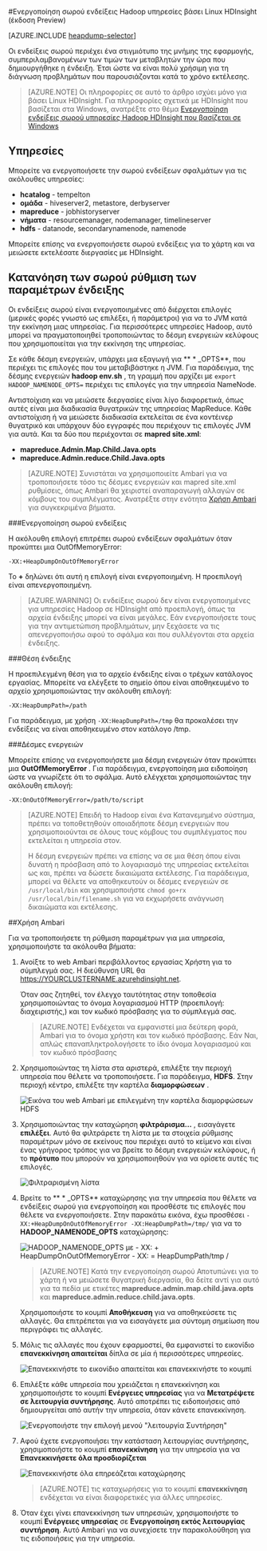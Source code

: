 <properties
    pageTitle="Ενεργοποίηση ενδείξεις σωρού υπηρεσίες Hadoop HDInsight | Microsoft Azure"
    description="Ενεργοποίηση σωρού ενδείξεων σφαλμάτων για τις υπηρεσίες Hadoop από το HDInsight βάσει Linux συμπλεγμάτων για τον εντοπισμό σφαλμάτων και ανάλυση."
    services="hdinsight"
    documentationCenter=""
    authors="Blackmist"
    manager="jhubbard"
    editor="cgronlun"
    tags="azure-portal"/>

<tags
    ms.service="hdinsight"
    ms.workload="big-data"
    ms.tgt_pltfrm="na"
    ms.devlang="na"
    ms.topic="article"
    ms.date="09/27/2016"
    ms.author="larryfr"/>


#<a name="enable-heap-dumps-for-hadoop-services-on-linux-based-hdinsight-preview"></a>Ενεργοποίηση σωρού ενδείξεις Hadoop υπηρεσίες βάσει Linux HDInsight (έκδοση Preview)

[AZURE.INCLUDE [heapdump-selector](../../includes/hdinsight-selector-heap-dump.md)]

Οι ενδείξεις σωρού περιέχει ένα στιγμιότυπο της μνήμης της εφαρμογής, συμπεριλαμβανομένων των τιμών των μεταβλητών την ώρα που δημιουργήθηκε η ένδειξη. Έτσι ώστε να είναι πολύ χρήσιμη για τη διάγνωση προβλημάτων που παρουσιάζονται κατά το χρόνο εκτέλεσης.

> [AZURE.NOTE] Οι πληροφορίες σε αυτό το άρθρο ισχύει μόνο για βάσει Linux HDInsight. Για πληροφορίες σχετικά με HDInsight που βασίζεται στα Windows, ανατρέξτε στο θέμα [Ενεργοποίηση ενδείξεις σωρού υπηρεσίες Hadoop HDInsight που βασίζεται σε Windows](hdinsight-hadoop-collect-debug-heap-dumps.md)

## <a name="whichServices"></a>Υπηρεσίες

Μπορείτε να ενεργοποιήσετε την σωρού ενδείξεων σφαλμάτων για τις ακόλουθες υπηρεσίες:

*  **hcatalog** - tempelton
*  **ομάδα** - hiveserver2, metastore, derbyserver
*  **mapreduce** - jobhistoryserver
*  **νήματα** - resourcemanager, nodemanager, timelineserver
*  **hdfs** - datanode, secondarynamenode, namenode

Μπορείτε επίσης να ενεργοποιήσετε σωρού ενδείξεις για το χάρτη και να μειώσετε εκτελέσατε διεργασίες με HDInsight.

## <a name="configuration"></a>Κατανόηση των σωρού ρύθμιση των παραμέτρων ένδειξης

Οι ενδείξεις σωρού είναι ενεργοποιημένες από διέρχεται επιλογές (μερικές φορές γνωστό ως επιλέξει, ή παράμετροι) για να το JVM κατά την εκκίνηση μιας υπηρεσίας. Για περισσότερες υπηρεσίες Hadoop, αυτό μπορεί να πραγματοποιηθεί τροποποιώντας το δέσμη ενεργειών κελύφους που χρησιμοποιείται για την εκκίνηση της υπηρεσίας.

Σε κάθε δέσμη ενεργειών, υπάρχει μια εξαγωγή για ** \* \_OPTS**, που περιέχει τις επιλογές που του μεταβιβάστηκε η JVM. Για παράδειγμα, της δέσμης ενεργειών **hadoop env.sh** , τη γραμμή που αρχίζει με `export HADOOP_NAMENODE_OPTS=` περιέχει τις επιλογές για την υπηρεσία NameNode.

Αντιστοίχιση και να μειώσετε διεργασίες είναι λίγο διαφορετικά, όπως αυτές είναι μια διαδικασία θυγατρικών της υπηρεσίας MapReduce. Κάθε αντιστοίχιση ή να μειώσετε διαδικασία εκτελείται σε ένα κοντέινερ θυγατρικό και υπάρχουν δύο εγγραφές που περιέχουν τις επιλογές JVM για αυτά. Και τα δύο που περιέχονται σε **mapred site.xml**:

* **mapreduce.Admin.Map.Child.Java.opts**
* **mapreduce.Admin.reduce.Child.Java.opts**

> [AZURE.NOTE] Συνιστάται να χρησιμοποιείτε Ambari για να τροποποιήσετε τόσο τις δέσμες ενεργειών και mapred site.xml ρυθμίσεις, όπως Ambari θα χειριστεί αναπαραγωγή αλλαγών σε κόμβους του συμπλέγματος. Ανατρέξτε στην ενότητα [Χρήση Ambari](#using-ambari) για συγκεκριμένα βήματα.

###<a name="enable-heap-dumps"></a>Ενεργοποίηση σωρού ενδείξεις

Η ακόλουθη επιλογή επιτρέπει σωρού ενδείξεων σφαλμάτων όταν προκύπτει μια OutOfMemoryError:

    -XX:+HeapDumpOnOutOfMemoryError

Το **+** δηλώνει ότι αυτή η επιλογή είναι ενεργοποιημένη. Η προεπιλογή είναι απενεργοποιημένη.

> [AZURE.WARNING] Οι ενδείξεις σωρού δεν είναι ενεργοποιημένες για υπηρεσίες Hadoop σε HDInsight από προεπιλογή, όπως τα αρχεία ένδειξης μπορεί να είναι μεγάλες. Εάν ενεργοποιήσετε τους για την αντιμετώπιση προβλημάτων, μην ξεχάσετε να τις απενεργοποιήσω αφού το σφάλμα και που συλλέγονται στα αρχεία ένδειξης.

###<a name="dump-location"></a>Θέση ένδειξης

Η προεπιλεγμένη θέση για το αρχείο ένδειξης είναι ο τρέχων κατάλογος εργασίας. Μπορείτε να ελέγξετε το σημείο όπου είναι αποθηκευμένο το αρχείο χρησιμοποιώντας την ακόλουθη επιλογή:

    -XX:HeapDumpPath=/path

Για παράδειγμα, με χρήση `-XX:HeapDumpPath=/tmp` θα προκαλέσει την ενδείξεις να είναι αποθηκευμένο στον κατάλογο /tmp.

###<a name="scripts"></a>Δέσμες ενεργειών

Μπορείτε επίσης να ενεργοποιήσετε μια δέσμη ενεργειών όταν προκύπτει μια **OutOfMemoryError** . Για παράδειγμα, ενεργοποίηση μια ειδοποίηση ώστε να γνωρίζετε ότι το σφάλμα. Αυτό ελέγχεται χρησιμοποιώντας την ακόλουθη επιλογή:

    -XX:OnOutOfMemoryError=/path/to/script

> [AZURE.NOTE] Επειδή το Hadoop είναι ένα Κατανεμημένο σύστημα, πρέπει να τοποθετηθούν οποιαδήποτε δέσμη ενεργειών που χρησιμοποιούνται σε όλους τους κόμβους του συμπλέγματος που εκτελείται η υπηρεσία στον.
>
> Η δέσμη ενεργειών πρέπει να επίσης να σε μια θέση όπου είναι δυνατή η πρόσβαση από το λογαριασμό της υπηρεσίας εκτελείται ως και, πρέπει να δώσετε δικαιώματα εκτέλεσης. Για παράδειγμα, μπορεί να θέλετε να αποθηκευτούν οι δέσμες ενεργειών σε `/usr/local/bin` και χρησιμοποιήστε `chmod go+rx /usr/local/bin/filename.sh` για να εκχωρήσετε ανάγνωση δικαιώματα και εκτέλεσης.

##<a name="using-ambari"></a>Χρήση Ambari

Για να τροποποιήσετε τη ρύθμιση παραμέτρων για μια υπηρεσία, χρησιμοποιήστε τα ακόλουθα βήματα:

1. Ανοίξτε το web Ambari περιβάλλοντος εργασίας Χρήστη για το σύμπλεγμά σας. Η διεύθυνση URL θα https://YOURCLUSTERNAME.azurehdinsight.net.

    Όταν σας ζητηθεί, τον έλεγχο ταυτότητας στην τοποθεσία χρησιμοποιώντας το όνομα λογαριασμού HTTP (προεπιλογή: διαχειριστής,) και τον κωδικό πρόσβασης για το σύμπλεγμά σας.

    > [AZURE.NOTE] Ενδέχεται να εμφανιστεί μια δεύτερη φορά, Ambari για το όνομα χρήστη και τον κωδικό πρόσβασης. Εάν Ναι, απλώς επαναπληκτρολογήσετε το ίδιο όνομα λογαριασμού και τον κωδικό πρόσβασης

2. Χρησιμοποιώντας τη λίστα στα αριστερά, επιλέξτε την περιοχή υπηρεσία που θέλετε να τροποποιήσετε. Για παράδειγμα, **HDFS**. Στην περιοχή κέντρο, επιλέξτε την καρτέλα **διαμορφώσεων** .

    ![Εικόνα του web Ambari με επιλεγμένη την καρτέλα διαμορφώσεων HDFS](./media/hdinsight-hadoop-heap-dump-linux/serviceconfig.png)

3. Χρησιμοποιώντας την καταχώρηση **φιλτράρισμα...** , εισαγάγετε **επιλέξει**. Αυτό θα φιλτράρετε τη λίστα με τα στοιχεία ρύθμισης παραμέτρων μόνο σε εκείνους που περιέχει αυτό το κείμενο και είναι ένας γρήγορος τρόπος για να βρείτε το δέσμη ενεργειών κελύφους, ή το **πρότυπο** που μπορούν να χρησιμοποιηθούν για να ορίσετε αυτές τις επιλογές.

    ![Φιλτραρισμένη λίστα](./media/hdinsight-hadoop-heap-dump-linux/filter.png)

4. Βρείτε το ** \* \_OPTS** καταχώρησης για την υπηρεσία που θέλετε να ενδείξεις σωρού για ενεργοποίηση και προσθέστε τις επιλογές που θέλετε να ενεργοποιήσετε. Στην παρακάτω εικόνα, έχω προσθέσει `-XX:+HeapDumpOnOutOfMemoryError -XX:HeapDumpPath=/tmp/` για να το **HADOOP\_NAMENODE\_OPTS** καταχώρησης:

    ![HADOOP_NAMENODE_OPTS με - XX: + HeapDumpOnOutOfMemoryError - XX: = HeapDumpPath/tmp /](./media/hdinsight-hadoop-heap-dump-linux/opts.png)

    > [AZURE.NOTE] Κατά την ενεργοποίηση σωρού Αποτυπώνει για το χάρτη ή να μειώσετε θυγατρική διεργασία, θα δείτε αντί για αυτό για τα πεδία με ετικέτες **mapreduce.admin.map.child.java.opts** και **mapreduce.admin.reduce.child.java.opts**.

    Χρησιμοποιήστε το κουμπί **Αποθήκευση** για να αποθηκεύσετε τις αλλαγές. Θα επιτρέπεται για να εισαγάγετε μια σύντομη σημείωση που περιγράφει τις αλλαγές.

5. Μόλις τις αλλαγές που έχουν εφαρμοστεί, θα εμφανιστεί το εικονίδιο **επανεκκίνηση απαιτείται** δίπλα σε μία ή περισσότερες υπηρεσίες.

    ![Επανεκκινήστε το εικονίδιο απαιτείται και επανεκκινήστε το κουμπί](./media/hdinsight-hadoop-heap-dump-linux/restartrequiredicon.png)

6. Επιλέξτε κάθε υπηρεσία που χρειάζεται η επανεκκίνηση και χρησιμοποιήστε το κουμπί **Ενέργειες υπηρεσίας** για να **Μετατρέψετε σε λειτουργία συντήρησης**. Αυτό αποτρέπει τις ειδοποιήσεις από δημιουργείται από αυτήν την υπηρεσία, όταν κάνετε επανεκκίνηση.

    ![Ενεργοποιήστε την επιλογή μενού "λειτουργία Συντήρηση"](./media/hdinsight-hadoop-heap-dump-linux/maintenancemode.png)

7. Αφού έχετε ενεργοποιήσει την κατάσταση λειτουργίας συντήρησης, χρησιμοποιήστε το κουμπί **επανεκκίνηση** για την υπηρεσία για να **Επανεκκινήσετε όλα προσδιορίζεται**

    ![Επανεκκινήστε όλα επηρεάζεται καταχώρησης](./media/hdinsight-hadoop-heap-dump-linux/restartbutton.png)

    > [AZURE.NOTE] τις καταχωρήσεις για το κουμπί **επανεκκίνηση** ενδέχεται να είναι διαφορετικές για άλλες υπηρεσίες.

8. Όταν έχει γίνει επανεκκίνηση των υπηρεσιών, χρησιμοποιήστε το κουμπί **Ενέργειες υπηρεσίας** σε **Ενεργοποίηση εκτός λειτουργίας συντήρηση**. Αυτό Ambari για να συνεχίσετε την παρακολούθηση για τις ειδοποιήσεις για την υπηρεσία.

